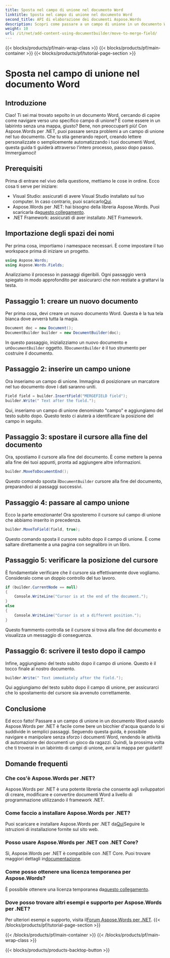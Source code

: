 ```yaml
---
title: Sposta nel campo di unione nel documento Word
linktitle: Sposta nel campo di unione nel documento Word
second_title: API di elaborazione dei documenti Aspose.Words
description: Scopri come passare a un campo di unione in un documento Word usando Aspose.Words per .NET con la nostra guida completa passo dopo passo. Perfetta per gli sviluppatori .NET.
weight: 10
url: /it/net/add-content-using-documentbuilder/move-to-merge-field/
---
```


{{< blocks/products/pf/main-wrap-class >}}
{{< blocks/products/pf/main-container >}}
{{< blocks/products/pf/tutorial-page-section >}}

# Sposta nel campo di unione nel documento Word

## Introduzione

Ciao! Ti sei mai trovato sepolto in un documento Word, cercando di capire come navigare verso uno specifico campo di unione? È come essere in un labirinto senza una mappa, giusto? Bene, non preoccuparti più! Con Aspose.Words per .NET, puoi passare senza problemi a un campo di unione nel tuo documento. Che tu stia generando report, creando lettere personalizzate o semplicemente automatizzando i tuoi documenti Word, questa guida ti guiderà attraverso l'intero processo, passo dopo passo. Immergiamoci!

## Prerequisiti

Prima di entrare nel vivo della questione, mettiamo le cose in ordine. Ecco cosa ti serve per iniziare:

-  Visual Studio: assicurati di avere Visual Studio installato sul tuo computer. In caso contrario, puoi scaricarlo[Qui](https://visualstudio.microsoft.com/).
-  Aspose.Words per .NET: hai bisogno della libreria Aspose.Words. Puoi scaricarla da[questo collegamento](https://releases.aspose.com/words/net/).
- .NET Framework: assicurati di aver installato .NET Framework.

## Importazione degli spazi dei nomi

Per prima cosa, importiamo i namespace necessari. È come impostare il tuo workspace prima di iniziare un progetto.

```csharp
using Aspose.Words;
using Aspose.Words.Fields;
```

Analizziamo il processo in passaggi digeribili. Ogni passaggio verrà spiegato in modo approfondito per assicurarci che non restiate a grattarvi la testa.

## Passaggio 1: creare un nuovo documento

Per prima cosa, devi creare un nuovo documento Word. Questa è la tua tela bianca dove avverrà tutta la magia.

```csharp
Document doc = new Document();
DocumentBuilder builder = new DocumentBuilder(doc);
```

 In questo passaggio, inizializziamo un nuovo documento e un`DocumentBuilder` oggetto. Il`DocumentBuilder` è il tuo strumento per costruire il documento.

## Passaggio 2: inserire un campo unione

Ora inseriamo un campo di unione. Immagina di posizionare un marcatore nel tuo documento dove i dati saranno uniti.

```csharp
Field field = builder.InsertField("MERGEFIELD field");
builder.Write(" Text after the field.");
```

Qui, inseriamo un campo di unione denominato "campo" e aggiungiamo del testo subito dopo. Questo testo ci aiuterà a identificare la posizione del campo in seguito.

## Passaggio 3: spostare il cursore alla fine del documento

Ora, spostiamo il cursore alla fine del documento. È come mettere la penna alla fine dei tuoi appunti, pronta ad aggiungere altre informazioni.

```csharp
builder.MoveToDocumentEnd();
```

 Questo comando sposta il`DocumentBuilder` cursore alla fine del documento, preparandoci ai passaggi successivi.

## Passaggio 4: passare al campo unione

Ecco la parte emozionante! Ora sposteremo il cursore sul campo di unione che abbiamo inserito in precedenza.

```csharp
builder.MoveToField(field, true);
```

Questo comando sposta il cursore subito dopo il campo di unione. È come saltare direttamente a una pagina con segnalibro in un libro.

## Passaggio 5: verificare la posizione del cursore

È fondamentale verificare che il cursore sia effettivamente dove vogliamo. Consideralo come un doppio controllo del tuo lavoro.

```csharp
if (builder.CurrentNode == null)
{
    Console.WriteLine("Cursor is at the end of the document.");
}
else
{
    Console.WriteLine("Cursor is at a different position.");
}
```

Questo frammento controlla se il cursore si trova alla fine del documento e visualizza un messaggio di conseguenza.

## Passaggio 6: scrivere il testo dopo il campo

Infine, aggiungiamo del testo subito dopo il campo di unione. Questo è il tocco finale al nostro documento.

```csharp
builder.Write(" Text immediately after the field.");
```

Qui aggiungiamo del testo subito dopo il campo di unione, per assicurarci che lo spostamento del cursore sia avvenuto correttamente.

## Conclusione

Ed ecco fatto! Passare a un campo di unione in un documento Word usando Aspose.Words per .NET è facile come bere un bicchier d'acqua quando lo si suddivide in semplici passaggi. Seguendo questa guida, è possibile navigare e manipolare senza sforzo i documenti Word, rendendo le attività di automazione dei documenti un gioco da ragazzi. Quindi, la prossima volta che ti troverai in un labirinto di campi di unione, avrai la mappa per guidarti!

## Domande frequenti

### Che cos'è Aspose.Words per .NET?
Aspose.Words per .NET è una potente libreria che consente agli sviluppatori di creare, modificare e convertire documenti Word a livello di programmazione utilizzando il framework .NET.

### Come faccio a installare Aspose.Words per .NET?
 Puoi scaricare e installare Aspose.Words per .NET da[Qui](https://releases.aspose.com/words/net/)Seguire le istruzioni di installazione fornite sul sito web.

### Posso usare Aspose.Words per .NET con .NET Core?
 Sì, Aspose.Words per .NET è compatibile con .NET Core. Puoi trovare maggiori dettagli in[documentazione](https://reference.aspose.com/words/net/).

### Come posso ottenere una licenza temporanea per Aspose.Words?
 È possibile ottenere una licenza temporanea da[questo collegamento](https://purchase.aspose.com/temporary-license/).

### Dove posso trovare altri esempi e supporto per Aspose.Words per .NET?
 Per ulteriori esempi e supporto, visita il[Forum Aspose.Words per .NET](https://forum.aspose.com/c/words/8).
{{< /blocks/products/pf/tutorial-page-section >}}

{{< /blocks/products/pf/main-container >}}
{{< /blocks/products/pf/main-wrap-class >}}

{{< blocks/products/products-backtop-button >}}
